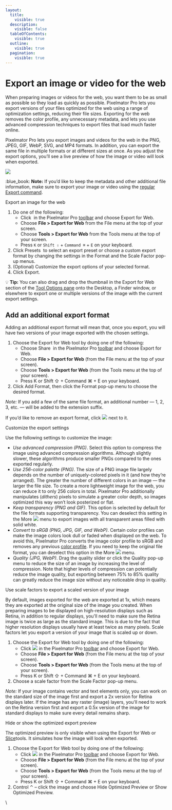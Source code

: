 ```yaml
---
layout:
  title:
    visible: true
  description:
    visible: false
  tableOfContents:
    visible: true
  outline:
    visible: true
  pagination:
    visible: true
---
```


# Export an image or video for the web

When preparing images or videos for the web, you want them to be as small as possible so they load as quickly as possible. Pixelmator Pro lets you export versions of your files optimized for the web using a range of optimization settings, reducing their file sizes. Exporting for the web removes the color profile, any unnecessary metadata, and lets you use advanced compression techniques to export files that load much faster online.&#x20;

Pixelmator Pro lets you export images and videos for the web in the PNG, JPEG, GIF, WebP, SVG, and MP4 formats. In addition, you can export the same file in multiple formats or at different sizes at once. As you adjust the export options, you’ll see a live preview of how the image or video will look when exported.

![](https://help.pixelmator.com/pixelmator-pro/3.5/assets/English/1652867044000.png)

:blue\_book: **Note:** If you’d like to keep the metadata and other additional file information, make sure to export your image or video using the [regular Export command](https://www.pixelmator.com/support/guide/pixelmator-pro/798).

Export an image for the web

1. Do one of the following:
   * Click <img src="https://help.pixelmator.com/pixelmator-pro/3.5/assets/English/1580744717000.png" alt="" data-size="line"> in the Pixelmator Pro [toolbar](https://www.pixelmator.com/support/guide/pixelmator-pro/#glossary) and choose Export for Web.
   * Choose **File > Export for Web** from the File menu at the top of your screen.
   * Choose **Tools > Export for Web** from the Tools menu at the top of your screen.
   * Press `K` or  `Shift ⇧` + `Command ⌘` + `E` on your keyboard.
2. Click Presets <img src="https://help.pixelmator.com/pixelmator-pro/3.5/assets/English/1605104039000.png" alt="" data-size="line"> to select an export preset or choose a custom export format by changing the settings in the Format and the Scale Factor pop-up menus.
3. (Optional) Customize the export options of your selected format.
4. Click Export.

:bulb: **Tip:** You can also drag and drop the thumbnail in the Export for Web section of the [Tool Options pane](https://www.pixelmator.com/support/guide/pixelmator-pro/#glossary) onto the Desktop, a Finder window, or elsewhere to export one or multiple versions of the image with the current export settings.

## Add an additional export format

Adding an additional export format will mean that, once you export, you will have two versions of your image exported with the chosen settings.

1. Choose the Export for Web tool by doing one of the following:
   * Choose Share <img src="https://help.pixelmator.com/pixelmator-pro/3.5/assets/English/1580744717000.png" alt="" data-size="line"> in the Pixelmator Pro [toolbar](https://www.pixelmator.com/support/guide/pixelmator-pro/#glossary) and choose Export for Web.
   * Choose **File > Export for Web** (from the File menu at the top of your screen).
   * Choose **Tools > Export for Web** (from the Tools menu at the top of your screen).
   * Press K or  Shift ⇧ + Command ⌘ + E on your keyboard.
2. Click Add Format, then click the Format pop-up menu to choose the desired format.

_Note:_ If you add a few of the same file format, an additional number — 1, 2, 3, etc. — will be added to the extension suffix.&#x20;

If you’d like to remove an export format, click ![](https://help.pixelmator.com/pixelmator-pro/3.5/assets/English/1604317638000.png) next to it.

Customize the export settings

Use the following settings to customize the image:

* _Use advanced compression (PNG)_. Select this option to compress the image using advanced compression algorithms. Although slightly slower, these algorithms produce smaller PNGs compared to the ones exported regularly.
* _Use 256-color palette (PNG)_. The size of a PNG image file largely depends on the number of uniquely-colored pixels in it (and how they’re arranged). The greater the number of different colors in an image — the larger the file size. To create a more lightweight image for the web, you can reduce it to only 256 colors in total. Pixelmator Pro additionally manipulates (_dithers_) pixels to simulate a greater color depth, so images optimized this way won’t look posterized or flat.
* _Keep transparency (PNG and GIF)_. This option is selected by default for the file formats supporting transparency. You can deselect this setting in the More ![](https://help.pixelmator.com/pixelmator-pro/3.5/assets/English/1605111967000.png) menu to export images with all transparent areas filled with solid white.
* _Convert to sRGB (PNG, JPG, GIF, and WebP)_. Certain color profiles can make the image colors look dull or faded when displayed on the web. To avoid this, Pixelmator Pro converts the image color profile to sRGB and removes any previous [color profile](https://www.pixelmator.com/support/guide/pixelmator-pro/1025). If you need to keep the original file format, you can deselect this option in the More ![](https://help.pixelmator.com/pixelmator-pro/3.5/assets/English/1605111967000.png) menu.
* _Quality (JPG, WebP)_. Drag the quality slider or click the Quality pop-up menu to reduce the size of an image by increasing the level of compression. Note that higher levels of compression can potentially reduce the image quality, but exporting between 75% to 85% quality can greatly reduce the image size without any noticeable drop in quality.&#x20;

Use scale factors to export a scaled version of your image

By default, images exported for the web are exported at 1x, which means they are exported at the original size of the image you created. When preparing images to be displayed on high-resolution displays such as Retina, in addition to regular displays, you'll need to make sure the Retina image is twice as large as the standard image. This is due to the fact that higher resolution displays usually have at least twice as many pixels. Scale factors let you export a version of your image that is scaled up or down.&#x20;

1. Choose the Export for Web tool by doing one of the following:
   * Click ![](https://help.pixelmator.com/pixelmator-pro/3.5/assets/English/1580744717000.png) in the Pixelmator Pro [toolbar](https://www.pixelmator.com/support/guide/pixelmator-pro/#glossary) and choose Export for Web.
   * Choose **File > Export for Web** (from the File menu at the top of your screen).
   * Choose **Tools > Export for Web** (from the Tools menu at the top of your screen).
   * Press K or  Shift ⇧ + Command ⌘ + E on your keyboard.
2. Choose a scale factor from the Scale Factor pop-up menu.

_Note:_ If your image contains vector and text elements only, you can work on the standard size of the image first and export a 2x version for Retina displays later. If the image has any raster (image) layers, you'll need to work on the Retina version first and export a 0.5x version of the image for standard displays to make sure every detail remains sharp.

Hide or show the optimized export preview

The optimized preview is only visible when using the Export for Web or [Slice](https://www.pixelmator.com/support/guide/pixelmator-pro/1066)tools. It simulates how the image will look when exported.

1. Choose the Export for Web tool by doing one of the following:
   * Click ![](https://help.pixelmator.com/pixelmator-pro/3.5/assets/English/1580744717000.png) in the Pixelmator Pro [toolbar](https://www.pixelmator.com/support/guide/pixelmator-pro/#glossary) and choose Export for Web.
   * Choose **File > Export for Web** (from the File menu at the top of your screen).
   * Choose **Tools > Export for Web** (from the Tools menu at the top of your screen).
   * Press K or  Shift ⇧ + Command ⌘ + E on your keyboard.
2. Control ⌃ – click the image and choose Hide Optimized Preview or Show Optimized Preview.

\
